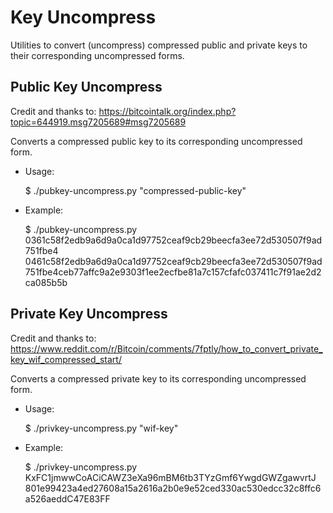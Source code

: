 # Key Uncompress #

Utilities to convert (uncompress) compressed public and private keys to their corresponding uncompressed forms.

## Public Key Uncompress ##

Credit and thanks to: https://bitcointalk.org/index.php?topic=644919.msg7205689#msg7205689

Converts a compressed public key to its corresponding uncompressed form.

* Usage:

    $ ./pubkey-uncompress.py "compressed-public-key"

* Example:

    $ ./pubkey-uncompress.py 0361c58f2edb9a6d9a0ca1d97752ceaf9cb29beecfa3ee72d530507f9ad751fbe4
      0461c58f2edb9a6d9a0ca1d97752ceaf9cb29beecfa3ee72d530507f9ad751fbe4ceb77affc9a2e9303f1ee2ecfbe81a7c157cfafc037411c7f91ae2d2ca085b5b

## Private Key Uncompress ##

Credit and thanks to: https://www.reddit.com/r/Bitcoin/comments/7fptly/how_to_convert_private_key_wif_compressed_start/

Converts a compressed private key to its corresponding uncompressed form.

* Usage:

    $ ./privkey-uncompress.py "wif-key"

* Example:

    $ ./privkey-uncompress.py KxFC1jmwwCoACiCAWZ3eXa96mBM6tb3TYzGmf6YwgdGWZgawvrtJ
      801e99423a4ed27608a15a2616a2b0e9e52ced330ac530edcc32c8ffc6a526aeddC47E83FF
